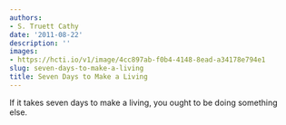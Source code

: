 ```yaml
---
authors:
- S. Truett Cathy
date: '2011-08-22'
description: ''
images:
- https://hcti.io/v1/image/4cc897ab-f0b4-4148-8ead-a34178e794e1
slug: seven-days-to-make-a-living
title: Seven Days to Make a Living
---
```


If it takes seven days to make a living, you ought to be doing something else.